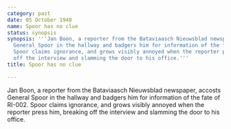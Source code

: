 ```yaml
---
category: past
date: 05 October 1948
name: Spoor has no clue
status: synopsis
synopsis: '''Jan Boon, a reporter from the Bataviaasch Nieuwsblad newspaper, accosts
  General Spoor in the hallway and badgers him for information of the fate of RI-002.
  Spoor claims ignorance, and grows visibly annoyed when the reporter press him, breaking
  off the interview and slamming the door to his office.'''
title: Spoor has no clue

---
```






Jan Boon, a reporter from the Bataviaasch Nieuwsblad newspaper,
accosts General Spoor in the hallway and badgers him for information of
the fate of RI-002. Spoor claims ignorance, and grows visibly annoyed
when the reporter press him, breaking off the interview and slamming the
door to his office.
